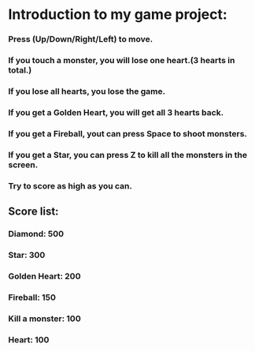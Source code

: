 # Introduction to my game project:
### Press (Up/Down/Right/Left) to move.
### If you touch a monster, you will lose one heart.(3 hearts in total.)
### If you lose all hearts, you lose the game.
### If you get a Golden Heart, you will get all 3 hearts back.
### If you get a Fireball, yout can press Space to shoot monsters.
### If you get a Star, you can press Z to kill all the monsters in the screen.
### Try to score as high as you can.
## Score list:
### Diamond: 500
### Star: 300
### Golden Heart: 200
### Fireball: 150
### Kill a monster: 100
### Heart: 100
